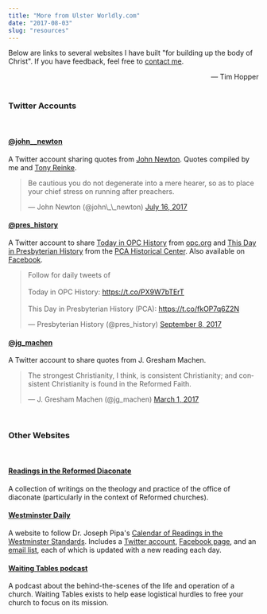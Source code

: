 ```yaml
---
title: "More from Ulster Worldly.com"
date: "2017-08-03"
slug: "resources"
---
```

Below are links to several websites I have built "for building up the body of Christ". If you have feedback, feel free to [contact me](mailto:tim@waiting-tables.com).

<div style="text-align:right;">— Tim Hopper</div>

<br>

### <i class="fa fa-twitter fa-2x" aria-hidden="true"></i> Twitter Accounts

<br>

#### [<i class="fa fa-external-link" aria-hidden="true"></i>  @john__newton](https://twitter.com/john__newton)

A Twitter account sharing quotes from [John Newton](https://en.wikipedia.org/wiki/John_Newton). Quotes compiled by me and [Tony Reinke](http://tonyreinke.com/john-newton/).

<blockquote class="twitter-tweet" data-lang="en"><p lang="en" dir="ltr">Be cautious you do not degenerate into a mere hearer, so as to place your chief stress on running after preachers.</p>&mdash; John Newton (@john\_\_newton) <a href="https://twitter.com/john__newton/status/886723713554624512">July 16, 2017</a></blockquote>
<script async src="//platform.twitter.com/widgets.js" charset="utf-8"></script>

#### [<i class="fa fa-external-link" aria-hidden="true"></i>  @pres_history](https://twitter.com/pres_history)

A Twitter account to share [Today in OPC History](http://opc.org/today.html) from [opc.org](http://www.opc.org) and [This Day in Presbyterian History](http://www.thisday.pcahistory.org/) from the [PCA Historical Center](http://www.pcahistory.org/). Also available on [Facebook](https://www.facebook.com/presbyterianhistory/).

<blockquote class="twitter-tweet" data-lang="en"><p lang="en" dir="ltr">Follow for daily tweets of<br><br>Today in OPC History: <a href="https://t.co/PX9W7bTErT">https://t.co/PX9W7bTErT</a><br><br>This Day in Presbyterian History (PCA): <a href="https://t.co/fkOP7q6Z2N">https://t.co/fkOP7q6Z2N</a></p>&mdash; Presbyterian History (@pres_history) <a href="https://twitter.com/pres_history/status/906179056542117889">September 8, 2017</a></blockquote>
<script async src="//platform.twitter.com/widgets.js" charset="utf-8"></script>

#### [<i class="fa fa-external-link" aria-hidden="true"></i>  @jg_machen](https://twitter.com/jg_machen)

A Twitter account to share quotes from J. Gresham Machen.

<blockquote class="twitter-tweet" data-lang="en"><p lang="en" dir="ltr">The strongest Christianity, I think, is consistent Christianity; and consistent Christianity is found in the Reformed Faith.</p>&mdash; J. Gresham Machen (@jg_machen) <a href="https://twitter.com/jg_machen/status/836924156713320448">March 1, 2017</a></blockquote>
<script async src="//platform.twitter.com/widgets.js" charset="utf-8"></script>

<br>

### <i class="fa fa-desktop fa-2x" aria-hidden="true"></i>  Other Websites

<br>

#### [<i class="fa fa-external-link" aria-hidden="true"></i>  Readings in the Reformed Diaconate](http://reformeddeacon.com/)

A collection of writings on the theology and practice of the office of diaconate (particularly in the context of Reformed churches).

#### [<i class="fa fa-external-link" aria-hidden="true"></i>  Westminster Daily](http://www.reformedconfessions.com/westminster-daily)

A website to follow Dr. Joseph Pipa's [Calendar of Readings in the Westminster Standards](https://www.gpts.edu/resources/documents/Calendar%20Readings%20in%20WestminsterNumbered.pdf). Includes a [Twitter account](twitter.com/refconfessions), [Facebook page](https://www.facebook.com/westminsterdaily/), and an [email list](https://feed.press/e/mailverify?feed_id=westminster-daily), each of which is updated with a new reading each day.


#### [<i class="fa fa-external-link" aria-hidden="true"></i>  Waiting Tables podcast](http://waiting-tables.com)

A podcast about the behind-the-scenes of the life and operation of a church. Waiting Tables exists to help ease logistical hurdles to free your church to focus on its mission.
